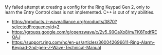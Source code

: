 My failed attempt at creating a config for the Ring Keypad Gen 2, only to learn the Entry Control class is not implemented. C++ is out of my abilities.

- https://products.z-wavealliance.org/products/3870?selectedFrequencyId=2
- https://groups.google.com/g/openzwave/c/2v5_90CaXo8/m/FK6FqdfREQAJ
- https://support.ring.com/hc/en-us/articles/360042696611-Ring-Alarm-Keypad-2nd-gen-Z-Wave-Technical-Manual
